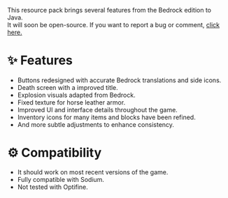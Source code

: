This resource pack brings several features from the Bedrock edition to Java.  
It will soon be open-source. If you want to report a bug or comment, [click here.](https://www.curseforge.com/)

# ✨ Features
- Buttons redesigned with accurate Bedrock translations and side icons.
- Death screen with a improved title.
- Explosion visuals adapted from Bedrock.
- Fixed texture for horse leather armor.
- Improved UI and interface details throughout the game.
- Inventory icons for many items and blocks have been refined.
- And more subtle adjustments to enhance consistency.

# ⚙️ Compatibility
- It should work on most recent versions of the game.
- Fully compatible with Sodium.
- Not tested with Optifine.